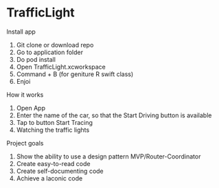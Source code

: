 # TrafficLight

Install app
1) Git clone or download repo
2) Go to application folder
3) Do pod install 
4) Open TrafficLight.xcworkspace
5) Command + B (for geniture R swift class)
6) Enjoi

How it works
1) Open App
2) Enter the name of the car, so that the Start Driving button is available 
3) Tap to button Start Tracing
4) Watching the traffic lights

Project goals
1) Show the ability to use a design pattern MVP/Router-Coordinator
2) Create easy-to-read code
3) Create self-documenting code
4) Achieve a laconic code

